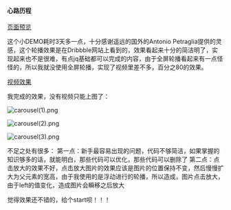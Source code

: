 #### 心路历程

[页面预览](https://aleenl.github.io/new-carousel/newCarouel.html)


这个小DEMO耗时3天多一点，十分感谢遥远的国外的Antonio Petraglia提供的灵感，这个轮播效果是在Dribbble网站上看到的，效果看起来十分的简洁明了，实现起来也不是很难，有点jq基础都可以完成的内容，由于全屏轮播看起来有一点怪怪的，所以我就没使用全屏轮播，实现了视频里差不多，百分之80的效果。

[视频效果](https://cdn.dribbble.com/users/912401/screenshots/2211615/attachments/410224/video.mp4)

我完成的效果，没有视频只能上图了：

![carousel(1).png](http://upload-images.jianshu.io/upload_images/3257837-8baaac646bb1e0cd.png?imageMogr2/auto-orient/strip%7CimageView2/2/w/1240)

![carousel(2).png](http://upload-images.jianshu.io/upload_images/3257837-aaf2910b7ec9b57e.png?imageMogr2/auto-orient/strip%7CimageView2/2/w/1240)

![carousel(3).png](http://upload-images.jianshu.io/upload_images/3257837-910dc4ac5e24eb60.png?imageMogr2/auto-orient/strip%7CimageView2/2/w/1240)


不足之处有很多：
第一点：新手最容易出现的问题，代码不够简洁，如果掌握的知识够多的话，就能明白，那些代码可以优化，那些代码可以删除了
第二点：点击放大的效果不好，点击放大图片的效果应该是图片的位置保持不变，然后慢慢扩大为父元素的宽高，由于我使用的是浮动进行的轮播，所以造成，图片点击放大，由于left的值变化，造成图片会瞬移之后放大

觉得效果还不错的，给个start呗！！！